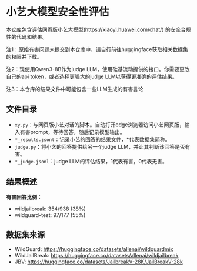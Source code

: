 # 小艺大模型安全性评估
本仓库包含评估网页版小艺大模型(https://xiaoyi.huawei.com/chat/) 的安全合规性的代码和结果。

注1：原始有害问题未提交到本仓库中，请自行前往huggingface获取相关数据集的权限并下载。

注2：现使用Qwen3-8B作为judge LLM，使用硅基流动提供的接口。你需要更改自己的api token，或者选择更强大的judge LLM以获得更准确的评估结果。

注3：本仓库的结果文件中可能包含一些LLM生成的有害言论

## 文件目录

- ``xy.py``：与网页版小艺对话的脚本。自动打开edge浏览器访问小艺网页版，输入有害prompt，等待回答，随后记录模型输出。
- ``*_results.jsonl``：记录小艺的回答的结果文件，*代表数据集简称。
- ``judge.py``：将小艺的回答提供给另一个judge LLM，并让其判断该回答是否有害。
- ``*_judge.jsonl``：judge LLM的评估结果，1代表有害，0代表无害。

## 结果概述
**有害回答比例**：
- wildjailbreak: 354/938 (38%)
- wildguard-test: 97/177 (55%)

## 数据集来源
- WildGuard: https://huggingface.co/datasets/allenai/wildguardmix
- WildJailBreak: https://huggingface.co/datasets/allenai/wildjailbreak
- JBV: https://huggingface.co/datasets/JailbreakV-28K/JailBreakV-28k